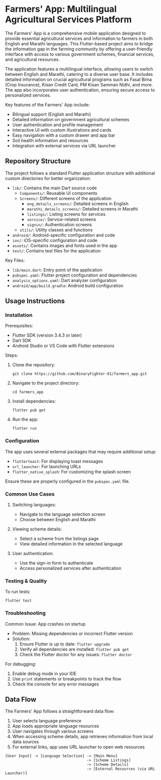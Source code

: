 # Farmers' App: Multilingual Agricultural Services Platform

The Farmers' App is a comprehensive mobile application designed to provide essential agricultural services and information to farmers in both English and Marathi languages. This Flutter-based project aims to bridge the information gap in the farming community by offering a user-friendly interface with access to various government schemes, financial services, and agricultural resources.

The application features a multilingual interface, allowing users to switch between English and Marathi, catering to a diverse user base. It includes detailed information on crucial agricultural programs such as Fasal Bima (Crop Insurance), Kisan Credit Card, PM Kisan Samman Nidhi, and more. The app also incorporates user authentication, ensuring secure access to personalized services.

Key features of the Farmers' App include:
- Bilingual support (English and Marathi)
- Detailed information on government agricultural schemes
- User authentication and profile management
- Interactive UI with custom illustrations and cards
- Easy navigation with a custom drawer and app bar
- Soil health information and resources
- Integration with external services via URL launcher

## Repository Structure

The project follows a standard Flutter application structure with additional custom directories for better organization:

- `lib/`: Contains the main Dart source code
  - `Components/`: Reusable UI components
  - `Screens/`: Different screens of the application
    - `eng_details_screens/`: Detailed screens in English
    - `marathi_details_screens/`: Detailed screens in Marathi
    - `listings/`: Listing screens for services
    - `service/`: Service-related screens
    - `signin/`: Authentication screens
  - `utils/`: Utility classes and functions
- `android/`: Android-specific configuration and code
- `ios/`: iOS-specific configuration and code
- `assets/`: Contains images and fonts used in the app
- `test/`: Contains test files for the application

Key Files:
- `lib/main.dart`: Entry point of the application
- `pubspec.yaml`: Flutter project configuration and dependencies
- `analysis_options.yaml`: Dart analyzer configuration
- `android/app/build.gradle`: Android build configuration

## Usage Instructions

### Installation

Prerequisites:
- Flutter SDK (version 3.4.3 or later)
- Dart SDK
- Android Studio or VS Code with Flutter extensions

Steps:
1. Clone the repository:
   ```
   git clone https://github.com/BinaryFighter-01/farmers_app.git
   ```
2. Navigate to the project directory:
   ```
   cd farmers_app
   ```
3. Install dependencies:
   ```
   flutter pub get
   ```
4. Run the app:
   ```
   flutter run
   ```

### Configuration

The app uses several external packages that may require additional setup:

- `fluttertoast`: For displaying toast messages
- `url_launcher`: For launching URLs
- `flutter_native_splash`: For customizing the splash screen

Ensure these are properly configured in the `pubspec.yaml` file.

### Common Use Cases

1. Switching languages:
   - Navigate to the language selection screen
   - Choose between English and Marathi

2. Viewing scheme details:
   - Select a scheme from the listings page
   - View detailed information in the selected language

3. User authentication:
   - Use the sign-in form to authenticate
   - Access personalized services after authentication

### Testing & Quality

To run tests:
```
flutter test
```

### Troubleshooting

Common Issue: App crashes on startup
- Problem: Missing dependencies or incorrect Flutter version
- Solution: 
  1. Ensure Flutter is up to date: `flutter upgrade`
  2. Verify all dependencies are installed: `flutter pub get`
  3. Check the Flutter doctor for any issues: `flutter doctor`

For debugging:
1. Enable debug mode in your IDE
2. Use `print` statements or breakpoints to track the flow
3. Check the console for any error messages

## Data Flow

The Farmers' App follows a straightforward data flow:

1. User selects language preference
2. App loads appropriate language resources
3. User navigates through various screens
4. When accessing scheme details, app retrieves information from local data sources
5. For external links, app uses URL launcher to open web resources

```
[User Input] -> [Language Selection] -> [Main Menu]
                                     -> [Scheme Listings]
                                     -> [Scheme Details]
                                     -> [External Resources (via URL Launcher)]
```

